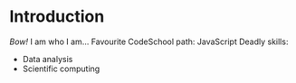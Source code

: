 # Introduction
_Bow!_ I am who I am...
Favourite CodeSchool path: JavaScript
Deadly skills:
* Data analysis
* Scientific computing
